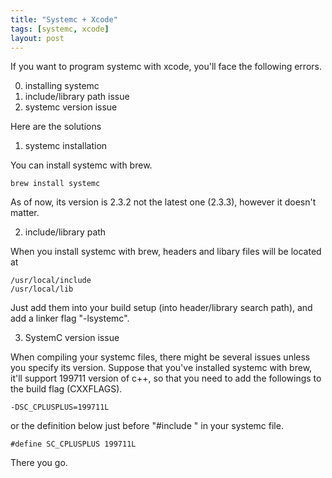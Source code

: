 ```yaml
---
title: "Systemc + Xcode"
tags: [systemc, xcode]
layout: post
---
```


If you want to program systemc with xcode, you'll face the following errors.

0) installing systemc
1) include/library path issue
2) systemc version issue

Here are the solutions

1) systemc installation

You can install systemc with brew.
```
brew install systemc
```

As of now, its version is 2.3.2 not the latest one (2.3.3), however it doesn't matter.

2) include/library path 

When you install systemc with brew, headers and libary files will be located at
```
/usr/local/include
/usr/local/lib
```
Just add them into your build setup (into header/library search path), and add a linker flag "-lsystemc".


3) SystemC version issue

When compiling your systemc files, there might be several issues unless you specify its version. Suppose that you've installed systemc with brew, it'll support 199711 version of c++, so that you need to add the followings to the build flag (CXXFLAGS).

```
-DSC_CPLUSPLUS=199711L
```

or the definition below just before "#include <systemc>" in your systemc file.

```
#define SC_CPLUSPLUS 199711L
```

There you go.
